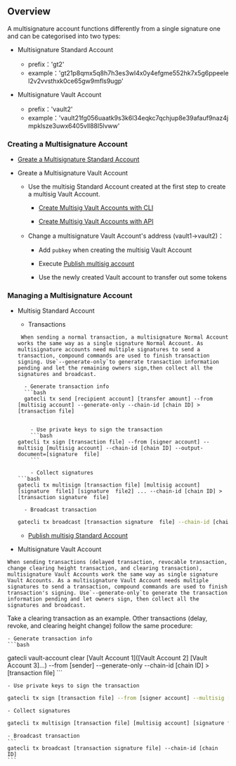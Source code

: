 ## Overview

A multisignature account functions differently from a single signature one and can be categorised into two types:


- Multisignature Standard Account
	- prefix：'gt2'
	- example：'gt21p8qmx5q8h7h3es3wl4x0y4efgme552hk7x5g6ppeelel2v2vvsthxk0ce65gw9mfls9ugp'

- Multisignature Vault Account
  - prefix：'vault2'
  - example：'vault21fg056uaatk9s3k6l34eqkc7qchjup8e39afauf9naz4jmpklsze3uwx6405vll88l5lvww'

### Creating a Multisignature Account

- [Greate a Multisignature Standard Account](../developers/cli/account.md)

- Greate a Multisignature Vault Account
	-  Use the multisig Standard Account created at the first step to create a multisig Vault Account.

		- [Create Multisig  Vault Accounts with  CLI](../developers/cli/vault-account.md)

		- [Create Multisig  Vault Accounts with  API](../developers/api/vault-account.md)
	
	-  Change a multisignature Vault Account's address (vault1->vault2)：
		- Add `pubkey` when creating the multisig Vault Account

		- Execute [Publish multisig account](../developers/cli/account.md)

		- Use the newly created Vault account to transfer out some tokens
		

### Managing a Multisignature Account 
- Multisig Standard Account
	- Transactions 
	```
	 When sending a normal transaction, a multisignature Normal Account works the same way as a single signature Normal Account. As multisignature accounts need multiple signatures to send a transaction, compound commands are used to finish transaction signing. Use`--generate-only`to generate transaction information pending and let the remaining owners sign,then collect all the signatures and broadcast.
	```
		- Generate transaction info  
		```bash
		gatecli tx send [recipient account] [transfer amount] --from [multisig account] --generate-only --chain-id [chain ID] > [transaction file]
	```
	
		- Use private keys to sign the transaction  
		```bash
	gatecli tx sign [transaction file] --from [signer account] --multisig [multisig account] --chain-id [chain ID] --output-document=[signature  file]
		```
		
		- Collect signatures 
	```bash
	gatecli tx multisign [transaction file] [multisig account] [signature  file1] [signature  file2] ... --chain-id [chain ID] > [transaction signature  file]
	```
	
		- Broadcast transaction  
 	```bash
	gatecli tx broadcast [transaction signature  file] --chain-id [chain ID]
	```
	
	- [Publish multisig Standard Account](../developers/cli/account.md)

- Multisignature Vault Account
```
When sending transactions (delayed transaction, revocable transaction, change clearing height transaction, and clearing transaction), multisignature Vault Accounts work the same way as single signature Vault Accounts. As a multisignature Vault Account needs multiple signatures to send a transaction, compound commands are used to finish transaction's signing. Use`--generate-only`to generate the transaction information pending and let owners sign, then collect all the signatures and broadcast.
```
Take a clearing transaction as an example. Other transactions (delay, revoke, and clearing height change) follow the same procedure:

	- Generate transaction info
	```bash
gatecli vault-account clear [Vault Account 1]([Vault Account 2] [Vault Account 3]...) --from [sender] --generate-only --chain-id [chain ID] > [transaction file]
	```
	
	- Use private keys to sign the transaction
```bash
gatecli tx sign [transaction file] --from [signer account] --multisig [multisig account] --chain-id [chain ID] --output-document=[signature  file]
```

	- Collect signatures
```bash
gatecli tx multisign [transaction file] [multisig account] [signature file1] [signature file2] ... --chain-id [chain ID] > [transaction signature  file]
```

	- Broadcast transaction
	```
	gatecli tx broadcast [transaction signature file] --chain-id [chain ID]
	```
	
	